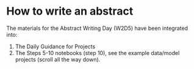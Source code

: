 # How to write an abstract

The materials for the Abstract Writing Day (W2D5) have been integrated into: 

1) The Daily Guidance for Projects
2) The Steps 5-10 notebooks (step 10), see the example data/model projects (scroll all the way down). 
